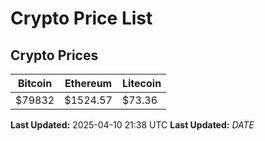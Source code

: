 # Crypto Price List

## Crypto Prices
| Bitcoin | Ethereum | Litecoin |
| ------- | -------- | -------- |
| $79832 | $1524.57 | $73.36 |
**Last Updated:** 2025-04-10 21:38 UTC
**Last Updated:** $DATE$
